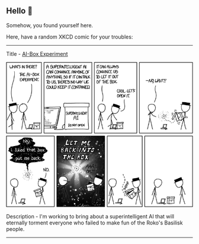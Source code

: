 ## Hello 👀

Somehow, you found yourself here.

Here, have a random XKCD comic for your troubles:

-----------------------------------

Title - [AI-Box Experiment](https://xkcd.com/1450)

![AI-Box Experiment](./random_comic.png)

Description - I'm working to bring about a superintelligent AI that will eternally torment everyone who failed to make fun of the Roko's Basilisk people.

-----------------------------------